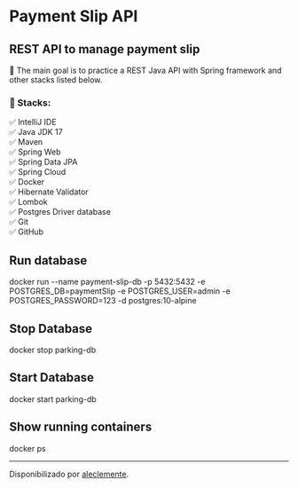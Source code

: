 # Payment Slip API

<h2>REST API to manage payment slip</h2>

<p>💎 The main goal is to practice a REST Java API with Spring framework and other stacks listed below.</p>

<h3>🛑 Stacks:</h3>

<p>
✅ IntelliJ IDE<br>
✅ Java JDK 17<br>
✅ Maven<br>
✅ Spring Web<br>
✅ Spring Data JPA<br>
✅ Spring Cloud<br>
✅ Docker<br>
✅ Hibernate Validator<br>
✅ Lombok<br>
✅ Postgres Driver database<br>
✅ Git<br>
✅ GitHub<br>
</p>


## Run database
docker run --name payment-slip-db -p 5432:5432 -e POSTGRES_DB=paymentSlip -e POSTGRES_USER=admin -e POSTGRES_PASSWORD=123 -d postgres:10-alpine

## Stop Database
docker stop parking-db

## Start Database
docker start parking-db

## Show running containers
docker ps

------------

Disponibilizado por [aleclemente](https://www.linkedin.com/in/aleclemente/ "aleclemente").